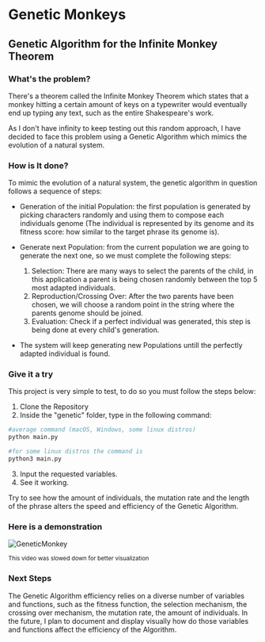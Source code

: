 # Genetic Monkeys
## Genetic Algorithm for the Infinite Monkey Theorem

### What's the problem?

There's a theorem called the Infinite Monkey Theorem which states that a monkey hitting a certain amount of keys on a typewriter would eventually end up typing any text, such as the entire Shakespeare's work.

As I don't have infinity to keep testing out this random approach, I have decided to face this problem using a Genetic Algorithm which mimics the evolution of a natural system.

### How is It done?

To mimic the evolution of a natural system, the genetic algorithm in question follows a sequence of steps:
    
- Generation of the initial Population: the first population is generated by picking characters randomly and using them to compose each individuals genome (The individual is represented by its genome and its fitness score: how similar to the target phrase its genome is).

-  Generate next Population: from the current population we are going to generate the next one, so we must complete the following steps:
    1. Selection: There are many ways to select the parents of the child, in this application a parent is being chosen randomly between the top 5 most adapted individuals.
    2. Reproduction/Crossing Over: After the two parents have been chosen, we will choose a random point in the string where the parents genome should be joined.
    3. Evaluation: Check if a perfect individual was generated, this step is being done at every child's generation.  

- The system will keep generating new Populations untill the perfectly adapted individual is found.

### Give it a try
This project is very simple to test, to do so you must follow the steps below:

1. Clone the Repository
2. Inside the "genetic" folder, type in the following command:
```bash
#average command (macOS, Windows, some linux distros)
python main.py

#for some linux distros the command is
python3 main.py
```
3. Input the requested variables.
4. See it working.

Try to see how the amount of individuals, the mutation rate and the length of the phrase alters the speed and efficiency of the Genetic Algorithm.

### Here is a demonstration

![GeneticMonkey](https://user-images.githubusercontent.com/93098315/226491735-e0c37fc3-5451-42ee-84b1-176e3c581f93.gif)

<sub>This video was slowed down for better visualization<sub>
    
### Next Steps 
The Genetic Algorithm efficiency relies on a diverse number of variables and functions, such as the fitness function, the selection mechanism, the crossing over mechanism, the mutation rate, the amount of individuals. In the future, I plan to document and display visually how do those variables and functions affect the efficiency of the Algorithm.

